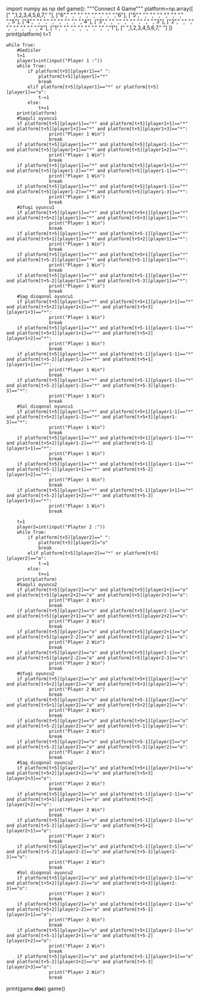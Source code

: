 import numpy as np
def game():
    """Connect 4 Game"""
    platform=np.array([
    [" ",1,2,3,4,5,6,7," "],
    ["6"," "," "," "," "," "," "," ","6"],
    ["5"," "," "," "," "," "," "," ","5"],
    ["4"," "," "," "," "," "," "," ","4"],
    ["3"," "," "," "," "," "," "," ","3"],
    ["2"," "," "," "," "," "," "," ","2"],
    ["1"," "," "," "," "," "," "," ","1"],
    [" ",1,2,3,4,5,6,7," "]
    ])
    print(platform)
    t=1

    while True:
        #Gedisler
        t=1
        player1=int(input("Player 1 :"))
        while True:
            if platform[t+5][player1]==" ":
                platform[t+5][player1]="*"
                break
            elif platform[t+5][player1]=="*" or platform[t+5][player1]=="o":
                t-=1
            else:
                t+=1
        print(platform)
        #Saquli oyuncu1
        if platform[t+5][player1]=="*" and platform[t+5][player1+1]=="*" and platform[t+5][player1+2]=="*" and platform[t+5][player1+3]=="*":
                    print("Player 1 Win")
                    break
        if platform[t+5][player1]=="*" and platform[t+5][player1-1]=="*" and platform[t+5][player1+1]=="*" and platform[t+5][player1+2]=="*":
                    print("Player 1 Win")
                    break
        if platform[t+5][player1]=="*" and platform[t+5][player1+1]=="*" and platform[t+5][player1-2]=="*" and platform[t+5][player1-1]=="*":
                    print("Player 1 Win")
                    break
        if platform[t+5][player1]=="*" and platform[t+5][player1-1]=="*" and platform[t+5][player1-2]=="*" and platform[t+5][player1-3]=="*":
                    print("Player 1 Win")
                    break
        #Ufuqi oyuncu1
        if platform[t+5][player1]=="*" and platform[t+5+1][player1]=="*" and platform[t+5+2][player1]=="*" and platform[t+5+3][player1]=="*":
                    print("Player 1 Win")
                    break
        if platform[t+5][player1]=="*" and platform[t+5-1][player1]=="*" and platform[t+5+1][player1]=="*" and platform[t+5+2][player1]=="*":
                    print("Player 1 Win")
                    break
        if platform[t+5][player1]=="*" and platform[t+5+1][player1]=="*" and platform[t+5-2][player1]=="*" and platform[t+5-1][player1]=="*":
                    print("Player 1 Win")
                    break
        if platform[t+5][player1]=="*" and platform[t+5-1][player1]=="*" and platform[t+5-2][player1]=="*" and platform[t+5-3][player1]=="*":
                    print("Player 1 Win")
                    break
        #Sag dioqonal oyuncu1
        if platform[t+5][player1]=="*" and platform[t+5+1][player1+1]=="*" and platform[t+5+2][player1+2]=="*" and platform[t+5+3][player1+3]=="*":
                    print("Player 1 Win")
                    break
        if platform[t+5][player1]=="*" and platform[t+5-1][player1-1]=="*" and platform[t+5+1][player1+1]=="*" and platform[t+5+2][player1+2]=="*":
                    print("Player 1 Win")
                    break
        if platform[t+5][player1]=="*" and platform[t+5-1][player1-1]=="*" and platform[t+5-2][player1-2]=="*" and platform[t+5+1][player1+1]=="*":
                    print("Player 1 Win")
                    break
        if platform[t+5][player1]=="*" and platform[t+5-1][player1-1]=="*" and platform[t+5-2][player1-2]=="*" and platform[t+5-3][player1-3]=="*":
                    print("Player 1 Win")
                    break
        #Sol dioqonal oyuncu1
        if platform[t+5][player1]=="*" and platform[t+5+1][player1-1]=="*" and platform[t+5+2][player1-2]=="*" and platform[t+5+3][player1-3]=="*":
                    print("Player 1 Win")
                    break
        if platform[t+5][player1]=="*" and platform[t+5+1][player1-1]=="*" and platform[t+5+2][player1-2]=="*" and platform[t+5-1][player1+1]=="*":
                    print("Player 1 Win")
                    break
        if platform[t+5][player1]=="*" and platform[t+5+1][player1-1]=="*" and platform[t+5-1][player1+1]=="*" and platform[t+5-2][player1+2]=="*":
                    print("Player 1 Win")
                    break
        if platform[t+5][player1]=="*" and platform[t+5-1][player1+1]=="*" and platform[t+5-2][player1+2]=="*" and platform[t+5-3][player1+3]=="*":
                    print("Player 1 Win")
                    break

        t=1
        player2=int(input("Playter 2 :"))
        while True:
            if platform[t+5][player2]==" ":
                platform[t+5][player2]="o"
                break
            elif platform[t+5][player2]=="*" or platform[t+5][player2]=="o":
                t-=1
            else:
                t+=1
        print(platform)
        #Saquli oyuncu2
        if platform[t+5][player2]=="o" and platform[t+5][player2+1]=="o" and platform[t+5][player2+2]=="o" and platform[t+5][player2+3]=="o":
                    print("Player 2 Win")
                    break
        if platform[t+5][player2]=="o" and platform[t+5][player2-1]=="o" and platform[t+5][player2+1]=="o" and platform[t+5][player2+2]=="o":
                    print("Player 2 Win")
                    break
        if platform[t+5][player2]=="o" and platform[t+5][player2+1]=="o" and platform[t+5][player2-2]=="o" and platform[t+5][player2-1]=="o":
                    print("Player 2 Win")
                    break
        if platform[t+5][player2]=="o" and platform[t+5][player2-1]=="o" and platform[t+5][player2-2]=="o" and platform[t+5][player2-3]=="o":
                    print("Player 2 Win")
                    break
        #Ufuqi oyuncu2
        if platform[t+5][player2]=="o" and platform[t+5+1][player2]=="o" and platform[t+5+2][player2]=="o" and platform[t+5+3][player2]=="o":
                    print("Player 2 Win")
                    break
        if platform[t+5][player2]=="o" and platform[t+5-1][player2]=="o" and platform[t+5+1][player2]=="o" and platform[t+5+2][player2]=="o":
                    print("Player 2 Win")
                    break
        if platform[t+5][player2]=="o" and platform[t+5+1][player2]=="o" and platform[t+5-2][player2]=="o" and platform[t+5-1][player2]=="o":
                    print("Player 2 Win")
                    break
        if platform[t+5][player2]=="o" and platform[t+5-1][player2]=="o" and platform[t+5-2][player2]=="o" and platform[t+5-3][player2]=="o":
                    print("Player 2 Win")
                    break
        #Sag dioqonal oyuncu2
        if platform[t+5][player2]=="o" and platform[t+5+1][player2+1]=="o" and platform[t+5+2][player2+2]=="o" and platform[t+5+3][player2+3]=="o":
                    print("Player 2 Win")
                    break
        if platform[t+5][player2]=="o" and platform[t+5-1][player2-1]=="o" and platform[t+5+1][player2+1]=="o" and platform[t+5+2][player2+2]=="o":
                    print("Player 2 Win")
                    break
        if platform[t+5][player2]=="o" and platform[t+5-1][player2-1]=="o" and platform[t+5-2][player2-2]=="o" and platform[t+5+1][player2+1]=="o":
                    print("Player 2 Win")
                    break
        if platform[t+5][player2]=="o" and platform[t+5-1][player2-1]=="o" and platform[t+5-2][player2-2]=="o" and platform[t+5-3][player2-3]=="o":
                    print("Player 2 Win")
                    break
        #Sol dioqonal oyuncu2
        if platform[t+5][player2]=="o" and platform[t+5+1][player2-1]=="o" and platform[t+5+2][player2-2]=="o" and platform[t+5+3][player2-3]=="o":
                    print("Player 2 Win")
                    break
        if platform[t+5][player2]=="o" and platform[t+5+1][player2-1]=="o" and platform[t+5+2][player2-2]=="o" and platform[t+5-1][player2+1]=="o":
                    print("Player 2 Win")
                    break
        if platform[t+5][player2]=="o" and platform[t+5+1][player2-1]=="o" and platform[t+5-1][player2+1]=="o" and platform[t+5-2][player2+2]=="o":
                    print("Player 2 Win")
                    break
        if platform[t+5][player2]=="o" and platform[t+5-1][player2+1]=="o" and platform[t+5-2][player2+2]=="o" and platform[t+5-3][player2+3]=="o":
                    print("Player 2 Win")
                    break

print(game.__doc__)
game()
